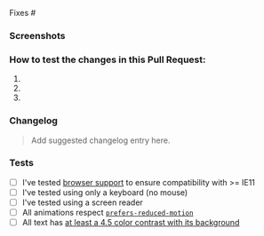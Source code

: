 <!-- Reference any related issues or PRs here -->
Fixes #

<!-- Describing the changes made in this Pull Request, and the reason for such changes. -->

<!-- Don't forget to update the title with something descriptive. -->

### Screenshots
<!-- If your change has a visual component, add a screenshot here. A "before" screenshot would also be helpful. -->

### How to test the changes in this Pull Request:
<!-- Add detailed instructions for how to test that this PR fixes the issue, and doesn't break any other features :) -->

1.
2.
3.

### Changelog

> Add suggested changelog entry here.

### Tests

- [ ] I've tested [browser support](https://make.wordpress.org/core/handbook/best-practices/browser-support/) to ensure compatibility with >= IE11
- [ ] I've tested using only a keyboard (no mouse)
- [ ] I've tested using a screen reader
- [ ] All animations respect [`prefers-reduced-motion`](https://developer.mozilla.org/en-US/docs/Web/CSS/@media/prefers-reduced-motion)
- [ ] All text has [at least a 4.5 color contrast with its background](https://webaim.org/resources/contrastchecker/)
